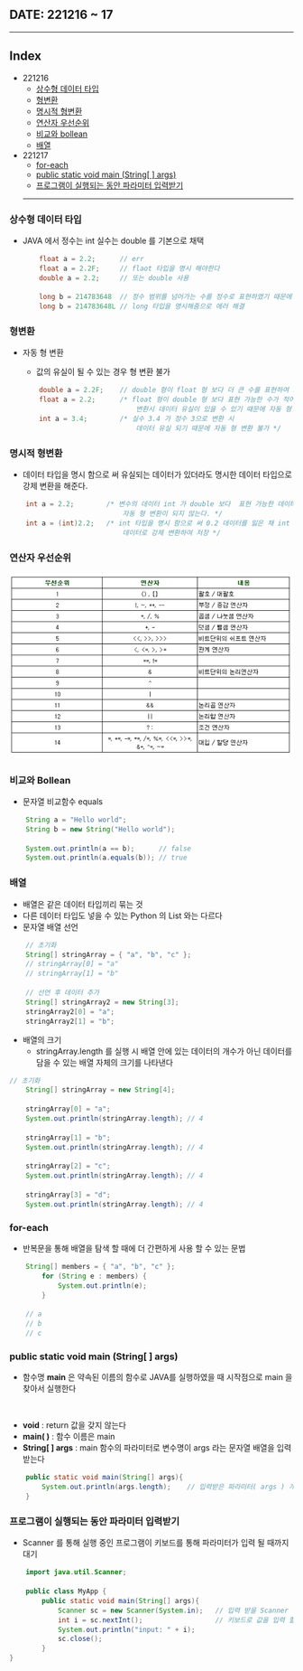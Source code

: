 ## DATE: 221216 ~ 17
---
## Index
- 221216
    - [상수형 데이터 타입](#상수형-데이터-타입)
    - [형변환](#형변환)
    - [명시적 형변환](#명시적-형변환)
    - [연산자 우선순위](#연산자-우선순위)
    - [비교와 bollean](#비교와-bollean)
    - [배열](#배열)
- 221217
    - [for-each](#for-each)
    - [public static void main (String[ ] args)](#public-static-void-main-string--args)
    - [프로그램이 실행되는 동안 파라미터 입력받기](#프로그램이-실행되는-동안-파라미터-입력받기)
    ---

### 상수형 데이터 타입

- JAVA 에서 정수는 int 실수는 double 를 기본으로 채택

    ```JAVA
        float a = 2.2;      // err
        float a = 2.2F;     // flaot 타입을 명시 해야한다
        double a = 2.2;     // 또는 double 사용

        long b = 214783648  // 정수 범위를 넘어가는 수를 정수로 표현하였기 때문에 에러 발생
        long b = 214783648L // long 타입을 명시해줌으로 에러 해결
    ```

### 형변환

- 자동 형 변환
    - 값의 유실이 될 수 있는 경우 형 변환 불가

    ```JAVA
        double a = 2.2F;    // double 형이 float 형 보다 더 큰 수를 표현하여 자동 형 변환
        float a = 2.2;      /* float 형이 double 형 보다 표현 가능한 수가 적어 
                                변환시 데이터 유실이 있을 수 있기 때문에 자동 형 변환 불가 */
        int a = 3.4;        /* 실수 3.4 가 정수 3으로 변환 시 
                                데이터 유실 되기 때문에 자동 형 변환 불가 */
    ```

### 명시적 형변환

- 데이터 타입을 명시 함으로 써 유실되는 데이터가 있더라도 명시한 데이터 타입으로 강제 변환을 해준다.

```JAVA
    int a = 2.2;        /* 변수의 데이터 int 가 double 보다  표현 가능한 데이터가 적어
                            자동 형 변환이 되지 않는다. */
    int a = (int)2.2;   /* int 타입을 명시 함으로 써 0.2 데이터를 잃은 채 int 2 라는 
                            데이터로 강제 변환하여 저장 */
```

### 연산자 우선순위

<img src="../PIC/JAVA 연산자 우선순위.png">

### 비교와 Bollean

- 문자열 비교함수 equals

```JAVA
    String a = "Hello world";
    String b = new String("Hello world");

    System.out.println(a == b);      // false
    System.out.println(a.equals(b)); // true
```

### 배열

- 배열은 같은 데이터 타입끼리 묶는 것
- 다른 데이터 타입도 넣을 수 있는 Python 의 List 와는 다르다
- 문자열 배열 선언

```JAVA
    // 초기화
    String[] stringArray = { "a", "b", "c" };
    // stringArray[0] = "a"
    // stringArray[1] = "b"

    // 선언 후 데이터 추가
    String[] stringArray2 = new String[3];
    stringArray2[0] = "a";
    stringArray2[1] = "b";
```

- 배열의 크기
    - stringArray.length 를 실행 시 배열 안에 있는 데이터의 개수가 아닌 데이터를 담을 수 있는 배열 자체의 크기를 나타낸다

```JAVA
// 초기화
    String[] stringArray = new String[4];

    stringArray[0] = "a";
    System.out.println(stringArray.length); // 4

    stringArray[1] = "b";
    System.out.println(stringArray.length); // 4
     
    stringArray[2] = "c";
    System.out.println(stringArray.length); // 4

    stringArray[3] = "d";
    System.out.println(stringArray.length); // 4
```

### for-each

- 반복문을 통해 배열을 탐색 할 때에 더 간편하게 사용 할 수 있는 문법

``` JAVA
    String[] members = { "a", "b", "c" };
        for (String e : members) {
            System.out.println(e);
        }

    // a
    // b
    // c
```

### public static void main (String[ ] args)

- 함수명 **main** 은 약속된 이름의 함수로 JAVA를 실행하였을 때 시작점으로 main 을 찾아서 실행한다
<br/>

- **void** : return 값을 갖지 않는다
- **main( )** : 함수 이름은 main
- **String[ ] args** : main 함수의 파라미터로 변수명이 args 라는 문자열 배열을 입력 받는다

```JAVA
    public static void main(String[] args){
        System.out.println(args.length);    // 입력받은 파라미터( args ) 개수를 출력
    }
```

### 프로그램이 실행되는 동안 파라미터 입력받기

- Scanner 를 통해 실행 중인 프로그램이 키보드를 통해 파라미터가 입력 될 때까지 대기

```JAVA
    import java.util.Scanner;

    public class MyApp {
        public static void main(String[] args){
            Scanner sc = new Scanner(System.in);   // 입력 받을 Scanner 객체 생성
            int i = sc.nextInt();                  // 키보드로 값을 입력 할 때 까지 대기
            System.out.println("input: " + i);
            sc.close();
        }
}
```